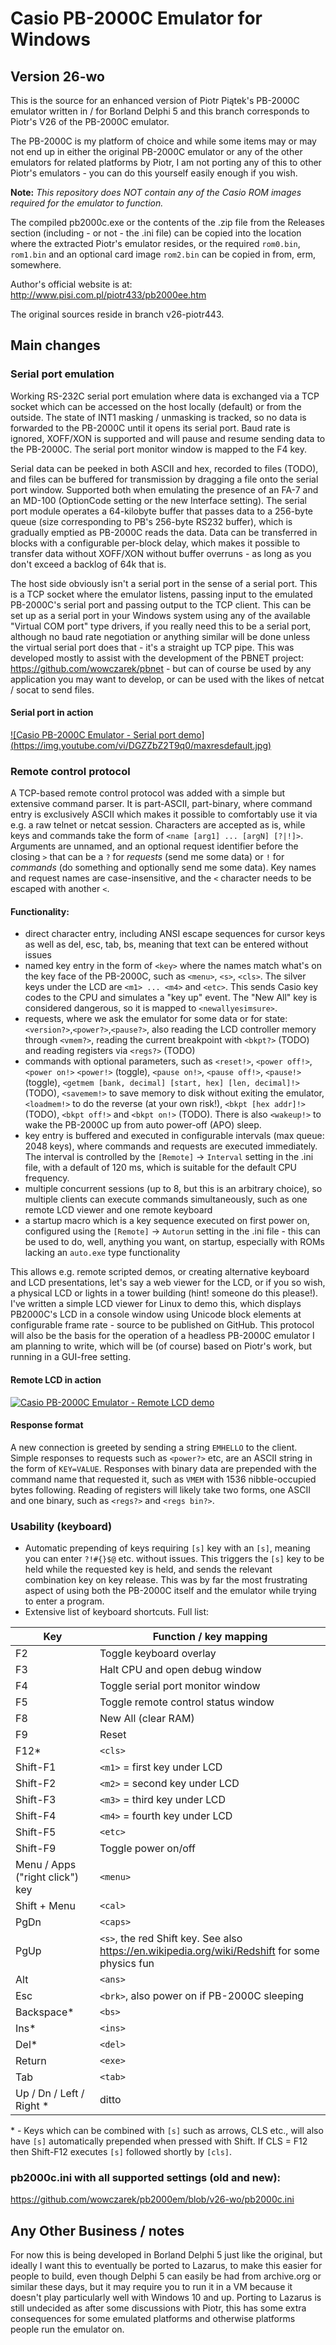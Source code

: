 # Casio PB-2000C Emulator for Windows

## Version 26-wo

This is the source for an enhanced version of Piotr Piątek's PB-2000C emulator written in / for Borland Delphi 5 and this branch corresponds to Piotr's V26 of the PB-2000C emulator.

The PB-2000C is my platform of choice and while some items may or may not end up in either the original PB-2000C emulator or any of the other emulators for related platforms by Piotr, I am  not porting any of this to other Piotr's emulators - you can do this yourself easily enough if you wish.

**Note:** *This repository does NOT contain any of the Casio ROM images required for the emulator to function.*

The compiled pb2000c.exe or the contents of the .zip file from the Releases section (including - or not - the .ini file) can be copied into the location where the extracted Piotr's emulator resides, or the required `rom0.bin`, `rom1.bin` and an optional card image `rom2.bin` can be copied in from, erm, somewhere.

Author's official website is at: http://www.pisi.com.pl/piotr433/pb2000ee.htm

The original sources reside in branch v26-piotr443.

## Main changes

### Serial port emulation

Working RS-232C serial port emulation where data is exchanged via a TCP socket which can be accessed on the host locally (default) or from the outside. The state of INT1 masking / unmasking is tracked, so no data is forwarded to the PB-2000C until it opens its serial port. Baud rate is ignored, XOFF/XON is supported and will pause and resume sending data to the PB-2000C. The serial port monitor window is mapped to the F4 key.

Serial data can be peeked in both ASCII and hex, recorded to files (TODO), and files can be buffered for transmission by dragging a file onto the serial port window. Supported both when emulating the presence of an FA-7 and an MD-100 (OptionCode setting or the new Interface setting). The serial port module operates a 64-kilobyte buffer that passes data to a 256-byte queue (size corresponding to PB's 256-byte RS232 buffer), which is gradually emptied as PB-2000C reads the data. Data can be transferred in blocks with a configurable per-block delay, which makes it possible to transfer data without XOFF/XON without buffer overruns - as long as you don't exceed a backlog of 64k that is.

The host side obviously isn't a serial port in the sense of a serial port. This is a TCP socket where the emulator listens, passing input to the emulated PB-2000C's serial port and passing output to the TCP client. This can be set up as a serial port in your Windows system using any of the available "Virtual COM port" type drivers, if you really need this to be a serial port, although no baud rate negotiation or anything similar will be done unless the virtual serial port does that - it's a straight up TCP pipe. This was developed mostly to assist with the development of the PBNET project: https://github.com/wowczarek/pbnet - but can of course be used by any application you may want to develop, or can be used with the likes of netcat / socat to send files.

#### Serial port in action

[![Casio PB-2000C Emulator - Serial port demo]
(https://img.youtube.com/vi/DGZZbZ2T9q0/maxresdefault.jpg)](https://www.youtube.com/watch?v=DGZZbZ2T9q0)

### Remote control protocol

A TCP-based remote control protocol was added with a simple but extensive command parser. It is part-ASCII, part-binary, where command entry is exclusively ASCII which makes it possible to comfortably use it via e.g. a raw telnet or netcat 
session. Characters are accepted as is, while keys and commands take the form of `<name [arg1] ... [argN] [?|!]>`. Arguments are unnamed, and an optional request identifier before the closing `>` that can be a `?` for *requests* (send me some data) or `!` for *commands* (do something and optionally send me some data). Key names and request names are case-insensitive, and the `<` character needs to be escaped with another `<`.

#### Functionality:

- direct character entry, including ANSI escape sequences for cursor keys as well as del, esc, tab, bs, meaning that text can be entered without issues
- named key entry in the form of `<key>` where the names match what's on the key face of the PB-2000C, such as `<menu>`, `<s>`, `<cls>`. The silver keys under the LCD are `<m1> ... <m4>` and `<etc>`. This sends Casio key codes to the CPU and simulates a "key up" event. The "New All" key is considered dangerous, so it is mapped to `<newallyesimsure>`.
- requests, where we ask the emulator for some data or for state: `<version?>`,`<power?>`,`<pause?>`, also reading the LCD controller memory through `<vmem?>`, reading the current breakpoint with `<bkpt?>` (TODO) and reading registers via `<regs?>` (TODO)
- commands with optional parameters, such as `<reset!>`, `<power off!>`, `<power on!>` `<power!>` (toggle), `<pause on!>`, `<pause off!>`, `<pause!>` (toggle), `<getmem [bank, decimal] [start, hex] [len, decimal]!>` (TODO), `<savemem!>` to save memory to disk without exiting the emulator, `<loadmem!>` to do the reverse (at your own risk!), `<bkpt [hex addr]!>` (TODO), `<bkpt off!>` and `<bkpt on!>` (TODO). There is also `<wakeup!>` to wake the PB-2000C up from auto power-off (APO) sleep.
- key entry is buffered and executed in configurable intervals (max queue: 2048 keys), where commands and requests are executed immediately. The interval is controlled by the `[Remote]` → `Interval` setting in the .ini file, with a default of 120 ms, which is suitable for the default CPU frequency.
- multiple concurrent sessions (up to 8, but this is an arbitrary choice), so multiple clients can execute commands simultaneously, such as one remote LCD viewer and one remote keyboard
- a startup macro which is a key sequence executed on first power on, configured using the `[Remote]` → `Autorun` setting in the .ini file - this can be used to do, well, anything you want, on startup, especially with ROMs lacking an `auto.exe` type functionality

This allows e.g. remote scripted demos, or creating alternative keyboard and LCD presentations, let's say a web viewer for the LCD, or if you so wish, a physical LCD or lights in a tower building (hint! someone do this please!). I've written a simple LCD viewer for Linux to demo this, which displays PB2000C's LCD in a console window using Unicode block elements at configurable frame rate - source to be published on GitHub. This protocol will also be the basis for the operation of a headless PB-2000C emulator I am planning to write, which will be (of course) based on Piotr's work, but running in a GUI-free setting.

#### Remote LCD in action

[![Casio PB-2000C Emulator - Remote LCD demo](https://img.youtube.com/vi/enalApGbco0/maxresdefault.jpg)](https://www.youtube.com/watch?v=enalApGbco0)

#### Response format

A new connection is greeted by sending a string `EMHELLO` to the client. Simple responses to requests such as `<power?>` etc, are an ASCII string in the form of `KEY=VALUE`. Responses with binary data are prepended with the command name that requested it, such as `VMEM` with 1536 nibble-occupied bytes following. Reading of registers will likely take two forms, one ASCII and one binary, such as `<regs?>` and `<regs bin?>`.

### Usability (keyboard)

- Automatic prepending of keys requiring `[s]` key with an `[s]`, meaning you can enter `?!#{}$@` etc. without issues. This triggers the `[s]` key to be held while the requested key is held, and sends the relevant combination key on key release. This was by far the most frustrating aspect of using both the PB-2000C itself and the emulator while trying to enter a program.
- Extensive list of keyboard shortcuts. Full list:

| Key | Function / key mapping |
| ---- | ---- |
| F2 | Toggle keyboard overlay |
| F3 | Halt CPU and open debug window |
| F4 | Toggle serial port monitor window |
| F5 | Toggle remote control status window |
| F8 | New All (clear RAM) |
| F9 | Reset |
| F12\* | `<cls>` |
| Shift-F1 | `<m1>` = first key under LCD |
| Shift-F2 | `<m2>` = second key under LCD |
| Shift-F3 | `<m3>` = third key under LCD |
| Shift-F4 | `<m4>` = fourth key under LCD |
| Shift-F5 | `<etc>` |
| Shift-F9 | Toggle power on/off |
| Menu / Apps ("right click") key | `<menu>` |
| Shift + Menu | `<cal>` |
| PgDn | `<caps>` |
| PgUp | `<s>`, the red Shift key. See also https://en.wikipedia.org/wiki/Redshift for some physics fun |
| Alt | `<ans>` |
| Esc | `<brk>`, also power on if PB-2000C sleeping |
| Backspace\* | `<bs>` |
| Ins\* | `<ins>` |
| Del\* | `<del>` |
| Return | `<exe>` |
| Tab | `<tab>` |
| Up / Dn / Left / Right \*| ditto |

\* - Keys which can be combined with `[s]` such as arrows, CLS etc., will also have `[s]` automatically prepended when pressed with Shift. If CLS = F12 then Shift-F12 executes `[s]` followed shortly by `[cls]`.

### pb2000c.ini with all supported settings (old and new):

https://github.com/wowczarek/pb2000em/blob/v26-wo/pb2000c.ini


## Any Other Business / notes

For now this is being developed in Borland Delphi 5 just like the original, but ideally I want this to eventually be ported to Lazarus, to make this easier for people to build, even though Delphi 5 can easily be had from archive.org or similar these days, but it may require you to run it in a VM because it doesn't play particularly well with Windows 10 and up. Porting to Lazarus is still undecided as after some discussions with Piotr, this has some extra consequences for some emulated platforms and otherwise platforms people run the emulator on.
